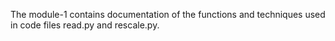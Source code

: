 The module-1 contains documentation of the functions and techniques used in code files read.py and rescale.py.
